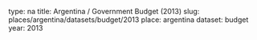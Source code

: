 type: na
title: Argentina / Government Budget (2013)
slug: places/argentina/datasets/budget/2013
place: argentina
dataset: budget
year: 2013
